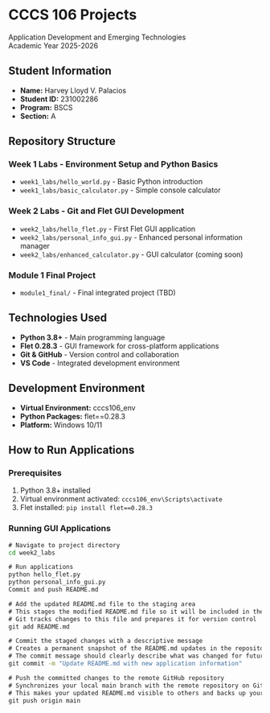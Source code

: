 # CCCS 106 Projects
Application Development and Emerging Technologies  
Academic Year 2025-2026

## Student Information
- **Name:** Harvey Lloyd V. Palacios
- **Student ID:** 231002286
- **Program:** BSCS
- **Section:** A

## Repository Structure

### Week 1 Labs - Environment Setup and Python Basics
- `week1_labs/hello_world.py` - Basic Python introduction
- `week1_labs/basic_calculator.py` - Simple console calculator

### Week 2 Labs - Git and Flet GUI Development
- `week2_labs/hello_flet.py` - First Flet GUI application
- `week2_labs/personal_info_gui.py` - Enhanced personal information manager
- `week2_labs/enhanced_calculator.py` - GUI calculator (coming soon)

### Module 1 Final Project
- `module1_final/` - Final integrated project (TBD)

## Technologies Used
- **Python 3.8+** - Main programming language
- **Flet 0.28.3** - GUI framework for cross-platform applications
- **Git & GitHub** - Version control and collaboration
- **VS Code** - Integrated development environment

## Development Environment
- **Virtual Environment:** cccs106_env
- **Python Packages:** flet==0.28.3
- **Platform:** Windows 10/11

## How to Run Applications

### Prerequisites
1. Python 3.8+ installed
2. Virtual environment activated: `cccs106_env\Scripts\activate`
3. Flet installed: `pip install flet==0.28.3`

### Running GUI Applications
```cmd
# Navigate to project directory
cd week2_labs

# Run applications
python hello_flet.py
python personal_info_gui.py
Commit and push README.md

# Add the updated README.md file to the staging area
# This stages the modified README.md file so it will be included in the next commit
# Git tracks changes to this file and prepares it for version control
git add README.md

# Commit the staged changes with a descriptive message
# Creates a permanent snapshot of the README.md updates in the repository history
# The commit message should clearly describe what was changed for future reference
git commit -m "Update README.md with new application information"

# Push the committed changes to the remote GitHub repository
# Synchronizes your local main branch with the remote repository on GitHub
# This makes your updated README.md visible to others and backs up your changes
git push origin main